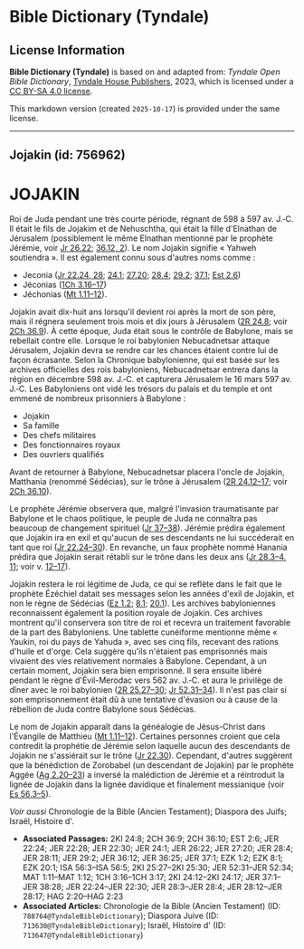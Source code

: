# Bible Dictionary (Tyndale)

## License Information

**Bible Dictionary (Tyndale)** is based on and adapted from: _Tyndale Open Bible Dictionary_, [Tyndale House Publishers](https://tyndaleopenresources.com/), 2023, which is licensed under a [CC BY-SA 4.0 license](https://creativecommons.org/licenses/by-sa/4.0/legalcode.en).

This markdown version (created `2025-10-17`) is provided under the same license.



--------------------------------

## Jojakin (id: 756962)

JOJAKIN
=======

Roi de Juda pendant une très courte période, régnant de 598 à 597 av. J.‑C. Il était le fils de Jojakim et de Nehuschtha, qui était la fille d'Elnathan de Jérusalem (possiblement le même Elnathan mentionné par le prophète Jérémie, voir [Jr 26\.22](https://ref.ly/Jer26:22); [36\.12, 2](https://ref.ly/Jer36:12)). Le nom Jojakin signifie « Yahweh soutiendra ». Il est également connu sous d'autres noms comme :

* Jeconia ([Jr 22\.24, 28](https://ref.ly/Jer22:24); [24\.1](https://ref.ly/Jer24:1); [27\.20](https://ref.ly/Jer27:20); [28\.4](https://ref.ly/Jer28:4); [29\.2](https://ref.ly/Jer29:2); [37\.1](https://ref.ly/Jer37:1); [Est 2\.6](https://ref.ly/Esth2:6))
* Jéconias ([1Ch 3\.16–17](https://ref.ly/1Chr3:16-1Chr3:17))
* Jéchonias ([Mt 1\.11–12](https://ref.ly/Matt1:11-Matt1:12)).

Jojakin avait dix\-huit ans lorsqu'il devient roi après la mort de son père, mais il régnera seulement trois mois et dix jours à Jérusalem ([2R 24\.8](https://ref.ly/2Kgs24:8); voir [2Ch 36\.9](https://ref.ly/2Chr36:9)). À cette époque, Juda était sous le contrôle de Babylone, mais se rebellait contre elle. Lorsque le roi babylonien Nebucadnetsar attaque Jérusalem, Jojakin devra se rendre car les chances étaient contre lui de façon écrasante. Selon la Chronique babylonienne, qui est basée sur les archives officielles des rois babyloniens, Nebucadnetsar entrera dans la région en décembre 598 av. J.‑C. et capturera Jérusalem le 16 mars 597 av. J.‑C. Les Babyloniens ont vidé les trésors du palais et du temple et ont emmené de nombreux prisonniers à Babylone :

* Jojakin
* Sa famille
* Des chefs militaires
* Des fonctionnaires royaux
* Des ouvriers qualifiés

Avant de retourner à Babylone, Nebucadnetsar placera l'oncle de Jojakin, Matthania (renommé Sédécias), sur le trône à Jérusalem ([2R 24\.12–17](https://ref.ly/2Kgs24:12-2Kgs24:17); voir [2Ch 36\.10](https://ref.ly/2Chr36:10)).

Le prophète Jérémie observera que, malgré l'invasion traumatisante par Babylone et le chaos politique, le peuple de Juda ne connaîtra pas beaucoup de changement spirituel ([Jr 37–38](https://ref.ly/Jer37:1-Jer38:28)). Jérémie prédira également que Jojakin ira en exil et qu'aucun de ses descendants ne lui succéderait en tant que roi ([Jr 22\.24–30](https://ref.ly/Jer22:24-Jer22:30)). En revanche, un faux prophète nommé Hanania prédira que Jojakin serait rétabli sur le trône dans les deux ans ([Jr 28\.3–4, 11](https://ref.ly/Jer28:3-Jer28:4); voir v. [12–17](https://ref.ly/Jer28:12-Jer28:17)).

Jojakin restera le roi légitime de Juda, ce qui se reflète dans le fait que le prophète Ézéchiel datait ses messages selon les années d'exil de Jojakin, et non le règne de Sédécias ([Ez 1\.2](https://ref.ly/Ezek1:2); [8\.1](https://ref.ly/Ezek8:1); [20\.1](https://ref.ly/Ezek20:1)). Les archives babyloniennes reconnaissent également la position royale de Jojakin. Ces archives montrent qu'il conservera son titre de roi et recevra un traitement favorable de la part des Babyloniens. Une tablette cunéiforme mentionne même « Yaukin, roi du pays de Yahuda », avec ses cinq fils, recevant des rations d'huile et d'orge. Cela suggère qu'ils n'étaient pas emprisonnés mais vivaient des vies relativement normales à Babylone. Cependant, à un certain moment, Jojakin sera bien emprisonné. Il sera ensuite libéré pendant le règne d'Évil\-Merodac vers 562 av. J.‑C. et aura le privilège de dîner avec le roi babylonien ([2R 25\.27–30](https://ref.ly/2Kgs25:27-2Kgs25:30); [Jr 52\.31–34](https://ref.ly/Jer52:31-Jer52:34)). Il n'est pas clair si son emprisonnement était dû à une tentative d'évasion ou à cause de la rébellion de Juda contre Babylone sous Sédécias.

Le nom de Jojakin apparaît dans la généalogie de Jésus\-Christ dans l'Évangile de Matthieu ([Mt 1\.11–12](https://ref.ly/Matt1:11-Matt1:12)). Certaines personnes croient que cela contredit la prophétie de Jérémie selon laquelle aucun des descendants de Jojakin ne s'assiérait sur le trône ([Jr 22\.30](https://ref.ly/Jer22:30)). Cependant, d'autres suggèrent que la bénédiction de Zorobabel (un descendant de Jojakin) par le prophète Aggée ([Ag 2\.20–23](https://ref.ly/Hag2:20-Hag2:23)) a inversé la malédiction de Jérémie et a réintroduit la lignée de Jojakin dans la lignée davidique et finalement messianique (voir [Es 56\.3–5](https://ref.ly/Isa56:3-Isa56:5)).

*Voir aussi* Chronologie de la Bible (Ancien Testament); Diaspora des Juifs; Israël, Histoire d'.

* **Associated Passages:** 2KI 24:8; 2CH 36:9; 2CH 36:10; EST 2:6; JER 22:24; JER 22:28; JER 22:30; JER 24:1; JER 26:22; JER 27:20; JER 28:4; JER 28:11; JER 29:2; JER 36:12; JER 36:25; JER 37:1; EZK 1:2; EZK 8:1; EZK 20:1; ISA 56:3–ISA 56:5; 2KI 25:27–2KI 25:30; JER 52:31–JER 52:34; MAT 1:11–MAT 1:12; 1CH 3:16–1CH 3:17; 2KI 24:12–2KI 24:17; JER 37:1–JER 38:28; JER 22:24–JER 22:30; JER 28:3–JER 28:4; JER 28:12–JER 28:17; HAG 2:20–HAG 2:23
* **Associated Articles:** Chronologie de la Bible (Ancien Testament) (ID: `788764@TyndaleBibleDictionary`); Diaspora Juive (ID: `713630@TyndaleBibleDictionary`); Israël, Histoire d' (ID: `713647@TyndaleBibleDictionary`)

